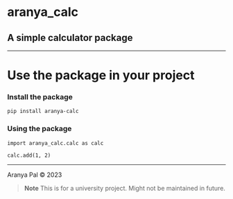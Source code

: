 # aranya_calc

## A simple calculator package

---

# Use the package in your project

### Install the package

```
pip install aranya-calc
```

### Using the package

```
import aranya_calc.calc as calc

calc.add(1, 2)
```

---

Aranya Pal © 2023

> **Note**
> This is for a university project. Might not be maintained in future.
